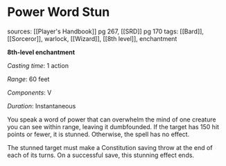 # Power Word Stun
sources: [[Player's Handbook]] pg 267, [[SRD]] pg 170
tags: [[Bard]], [[Sorceror]], warlock, [[Wizard]], [[8th level]], enchantment

**8th-level enchantment**

*Casting time*: 1 action

*Range*: 60 feet

*Components*: V

*Duration*: Instantaneous

You speak a word of power that can overwhelm the mind of one creature you can see within range, leaving it dumbfounded. If the target has 150 hit points or fewer, it is stunned. Otherwise, the spell has no effect.

The stunned target must make a Constitution saving throw at the end of each of its turns.  On a successful save, this stunning effect ends.
